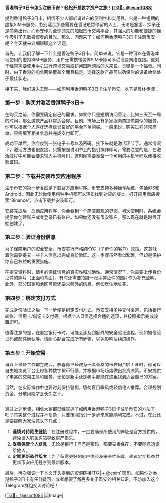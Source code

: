 **香港鸭子3日卡怎么注册币安？轻松开启数字资产之旅！[[TG💪+ @esim1088](https://t.me/s/esim1088)]**

提到香港鸭子3日卡，相信不少人都听说过它的便利性和实用性。它是一种短期的虚拟SIM卡服务，特别适合那些需要在香港短暂停留的人士，无论是旅游、探亲还是商务出行。而币安作为全球领先的加密货币交易平台，其强大的功能和便捷的操作吸引了无数投资者的目光。那么，问题来了：如何用香港鸭子3日卡注册币安呢？今天就来详细聊聊这个话题。

首先，让我们了解一下什么是香港鸭子3日卡。简单来说，它是一种可以在香港本地使用的虚拟SIM卡服务，用户无需携带实体SIM卡即可享受高速网络连接。这对于经常需要使用手机进行跨境交易或访问国际网站的人来说，无疑是一个福音。同时，由于香港的电信网络覆盖全面且稳定，选择这款产品可以确保你的设备始终处于最佳状态。

接下来，我们进入正题——如何利用香港鸭子3日卡注册币安。以下是具体步骤：

### 第一步：购买并激活香港鸭子3日卡

在购买之前，你需要确定自己的需求。如果你只是短期访问香港，比如三天至一周的时间，那么这款产品非常适合你。目前，市场上有多家服务商提供类似的服务，你可以根据个人喜好选择信誉良好的平台下单购买。一般来说，购买过程非常简单，只需填写相关信息并完成支付即可。

成功下单后，你会收到一张电子卡号以及密码。接下来就是激活环节了。通常情况下，激活方法也很直接，只需按照说明书上的指引操作即可。需要注意的是，在激活过程中可能会要求输入手机号码，这时你需要准备一个可用的手机号码以便接收验证码。

### 第二步：下载并安装币安应用程序

注册币安的第一步当然是下载官方应用程序。币安支持多种操作系统，包括iOS和Android，因此无论你使用何种手机都可以轻松找到对应的版本。打开应用商店搜索“Binance”，点击下载并安装即可。

安装完成后，启动应用程序，你会看到一个简洁直观的界面。初次使用时，系统会提示你创建账户或者登录已有账户。如果你还没有币安账户，那么现在就是时候开始创建了。

### 第三步：验证身份信息

为了保障用户的资金安全，币安实行严格的KYC（了解你的客户）政策。这意味着你需要提交一些个人信息以完成身份验证。这一步骤虽然看似繁琐，但却是保护你自己权益的重要措施。

在提交资料时，请务必保证信息的真实性和准确性。通常情况下，你需要上传身份证件的照片（正面和背面），有时还需要拍摄一张手持证件的照片作为补充证明。此外，部分国家和地区可能还要求额外的信息，例如居住地址等。

### 第四步：绑定支付方式

完成身份验证之后，下一步便是绑定支付方式。币安支持多种支付渠道，包括银行转账、信用卡/借记卡支付等。根据个人习惯选择合适的选项，并按照指示完成设置即可。

值得注意的是，在绑定银行卡时，可能会涉及到额外的安全验证流程，例如短信验证码或邮件确认等。请耐心配合完成所有步骤，以免影响后续的操作。

### 第五步：开始交易

当以上准备工作都完成后，恭喜你已经成为一名合格的币安用户啦！此时，你可以自由地浏览平台上的各种数字货币行情，并根据市场趋势做出投资决策。币安提供了丰富的交易工具和服务，无论是新手还是老手都能在这里找到适合自己的方案。

当然，在实际操作中也要时刻保持警惕，切勿盲目跟风或轻信他人推荐。合理规划资金，分散风险才是长久之计。

---

通过上述步骤，相信大家都已经掌握了如何用香港鸭子3日卡注册币安的方法了吧？其实整个过程并不复杂，只要按照指引一步步来就能顺利完成。不过，在此还是要提醒大家注意以下几点：

1. **谨慎对待陌生链接**：在注册过程中，一定要确保所使用的网址是官方提供的，避免误入钓鱼网站导致财产损失。
2. **妥善保管个人信息**：无论是银行卡号还是密码，都要妥善保存，不要随意透露给他人。
3. **定期更新软件版本**：为了获得更好的用户体验及安全性保障，建议定期检查并更新币安应用程序到最新版本。

最后，再次强调一下本文开头提到的资源链接[[TG💪+ @esim1088](https://t.me/s/esim1088)]。如果你对香港鸭子3日卡有任何疑问，或者想要了解更多关于币安的相关知识，不妨加入这个Telegram群组交流讨论吧！

[[TG💪+ @esim1088](https://t.me/s/esim1088) ![Image](https://i.postimg.cc/4NQfJmqS/Snipaste-2025-05-13-00-14-12.png)]